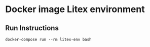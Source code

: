 Docker image Litex environment
================================

## Run Instructions

    docker-compose run --rm litex-env bash
